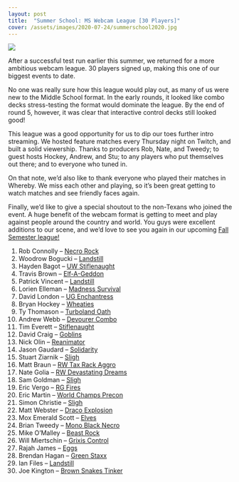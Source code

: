 ```yaml
---
layout: post
title:  "Summer School: MS Webcam League [30 Players]"
cover: /assets/images/2020-07-24/summerschool2020.jpg
---
```


![]({{site.cdn_url}}/assets/images/2020-07-24/summerschool2020.jpg)

After a successful test run earlier this summer, we returned for a more
ambitious webcam league. 30 players signed up, making this one of our biggest
events to date.

No one was really sure how this league would play out, as many of us were new
to the Middle School format. In the early rounds, it looked like combo decks
stress-testing the format would dominate the league. By the end of round 5,
however, it was clear that interactive control decks still looked good!

This league was a good opportunity for us to dip our toes further intro
streaming. We hosted feature matches every Thursday night on Twitch, and built
a solid viewership. Thanks to producers Rob, Nate, and Tweedy; to guest hosts
Hockey, Andrew, and Stu; to any players who put themselves out there; and to
everyone who tuned in.

On that note, we’d also like to thank everyone who played their matches in
Whereby. We miss each other and playing, so it’s been great getting to watch
matches and see friendly faces again.

Finally, we’d like to give a special shoutout to the non-Texans who joined
the event. A huge benefit of the webcam format is getting to meet and play
against people around the country and world. You guys were excellent additions
to our scene, and we’d love to see you again in our upcoming
[Fall Semester league!](/announce/2020-09-11)


1.  Rob Connolly – [Necro Rock]({{site.cdn_url}}/assets/images/2020-07-24/robrock.jpg)
2.  Woodrow Bogucki – [Landstill]({{site.cdn_url}}/assets/images/2020-07-24/woodrowlandstill.jpg)
3.  Hayden Bagot – [UW Stiflenaught]({{site.cdn_url}}/assets/images/2020-07-24/haydenstiflenaught.jpg)
4.  Travis Brown – [Elf-A-Geddon]({{site.cdn_url}}/assets/images/2020-07-24/traviselves.jpg)
5.  Patrick Vincent – [Landstill]({{site.cdn_url}}/assets/images/2020-07-24/patricklandstill.jpg)
6.  Lorien Elleman – [Madness Survival]({{site.cdn_url}}/assets/images/2020-07-24/lorienmadness.jpg)
7.  David London – [UG Enchantress]({{site.cdn_url}}/assets/images/2020-07-24/davidenchantress.jpg)
8.  Bryan Hockey – [Wheaties]({{site.cdn_url}}/assets/images/2020-07-24/hockeyrector.jpg)
9.  Ty Thomason – [Turboland Oath]({{site.cdn_url}}/assets/images/2020-07-24/tyoath.jpg)
10. Andrew Webb – [Devourer Combo]({{site.cdn_url}}/assets/images/2020-07-24/andrewtinker.jpg)
11. Tim Everett – [Stiflenaught]({{site.cdn_url}}/assets/images/2020-07-24/timstiflenaught.jpg)
12. David Craig – [Goblins]({{site.cdn_url}}/assets/images/2020-07-24/davidgoblins.jpg)
13. Nick Olin – [Reanimator]({{site.cdn_url}}/assets/images/2020-07-24/nickreanimator.png)
14. Jason Gaudard – [Solidarity]({{site.cdn_url}}/assets/images/2020-07-24/jasontide.jpg)
15. Stuart Ziarnik – [Sligh]({{site.cdn_url}}/assets/images/2020-07-24/stusligh.jpg)
16. Matt Braun – [RW Tax Rack Aggro]({{site.cdn_url}}/assets/images/2020-07-24/mattrack.jpg)
17. Nate Golia – [RW Devastating Dreams]({{site.cdn_url}}/assets/images/2020-07-24/naterw.jpg)
18. Sam Goldman – [Sligh]({{site.cdn_url}}/assets/images/2020-07-24/samsligh.jpg)
19. Eric Vergo – [RG Fires]({{site.cdn_url}}/assets/images/2020-07-24/ericfires.jpg)
20. Eric Martin – [World Champs Precon]({{site.cdn_url}}/assets/images/2020-07-24/ericuwr.jpg)
21. Simon Christie – [Sligh]({{site.cdn_url}}/assets/images/2020-07-24/simonsligh.jpg)
22. Matt Webster – [Draco Explosion]({{site.cdn_url}}/assets/images/2020-07-24/mattdraco.jpg)
23. Mox Emerald Scott – [Elves]({{site.cdn_url}}/assets/images/2020-07-24/scottelves.jpg)
24. Brian Tweedy – [Mono Black Necro]({{site.cdn_url}}/assets/images/2020-07-24/tweedy.jpg)
25. Mike O’Malley – [Beast Rock]({{site.cdn_url}}/assets/images/2020-07-24/mikerock.jpg)
26. Will Miertschin – [Grixis Control]({{site.cdn_url}}/assets/images/2020-07-24/willgrixis.jpg)
27. Rajah James – [Eggs]({{site.cdn_url}}/assets/images/2020-07-24/rajaheggs.jpg)
28. Brendan Hagan – [Green Staxx]({{site.cdn_url}}/assets/images/2020-07-24/brendangreen.jpg)
29. Ian Files – [Landstill]({{site.cdn_url}}/assets/images/2020-07-24/ianlandstill.jpg)
30. Joe Kington – [Brown Snakes Tinker]({{site.cdn_url}}/assets/images/2020-07-24/joelast.jpg)


